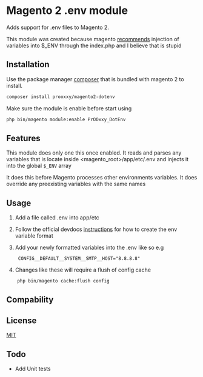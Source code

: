 # Magento 2 .env module

Adds support for .env files to Magento 2.

This module was created because magento [recommends](https://devdocs.magento.com/guides/v2.3/config-guide/prod/config-reference-var-name.html#how-to-use-environment-variables) injection of variables into $_ENV through the index.php and I believe that is stupid

## Installation

Use the package manager [composer](https://getcomposer.org/) that is bundled with magento 2 to install.

```bash
composer install prooxxy/magento2-dotenv
```

Make sure the module is enable before start using

```bash
php bin/magento module:enable PrOOxxy_DotEnv
```

## Features

This module does only one this once enabled.
It reads and parses any variables that is locate inside <magento_root>/app/etc/.env
and injects it into the global `$_ENV` array

It does this before Magento processes other environments variables.
It does override any preexisting variables with the same names

## Usage

1. Add a file called .env into app/etc
2. Follow the official devdocs [instructions](https://devdocs.magento.com/guides/v2.3/config-guide/deployment/pipeline/example/environment-variables.html#step-4-update-the-production-system) for how to create the env variable format
3. Add your newly formatted variables into the .env like so e.g

        CONFIG__DEFAULT__SYSTEM__SMTP__HOST="8.8.8.8"

4. Changes like these will require a flush of config cache

```bash
    php bin/magento cache:flush config
```

## Compability

## License
[MIT](https://choosealicense.com/licenses/mit/)

## Todo

- Add Unit tests
